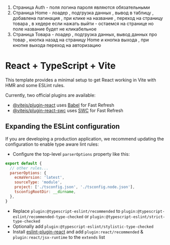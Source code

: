 1. Страница Auth -  поля логина пароля являются обязательными
2. Страница Home - лоадер , подгрузка данных , вывод в таблицу , добавлена пагинация , при клике на название , переход на страницу товара , в хедере если нажать выйти - остаемся на странице но  поле название будет не кликабельное
3. Страница Товара - лоадер , подгрузка данных, вывод данных про товар , кнопка назад на страницу Home и кнопка выхода , при кнопке выхода переход на авторизацию 

# React + TypeScript + Vite

This template provides a minimal setup to get React working in Vite with HMR and some ESLint rules.

Currently, two official plugins are available:

- [@vitejs/plugin-react](https://github.com/vitejs/vite-plugin-react/blob/main/packages/plugin-react/README.md) uses [Babel](https://babeljs.io/) for Fast Refresh
- [@vitejs/plugin-react-swc](https://github.com/vitejs/vite-plugin-react-swc) uses [SWC](https://swc.rs/) for Fast Refresh

## Expanding the ESLint configuration

If you are developing a production application, we recommend updating the configuration to enable type aware lint rules:

- Configure the top-level `parserOptions` property like this:

```js
export default {
  // other rules...
  parserOptions: {
    ecmaVersion: 'latest',
    sourceType: 'module',
    project: ['./tsconfig.json', './tsconfig.node.json'],
    tsconfigRootDir: __dirname,
  },
}
```

- Replace `plugin:@typescript-eslint/recommended` to `plugin:@typescript-eslint/recommended-type-checked` or `plugin:@typescript-eslint/strict-type-checked`
- Optionally add `plugin:@typescript-eslint/stylistic-type-checked`
- Install [eslint-plugin-react](https://github.com/jsx-eslint/eslint-plugin-react) and add `plugin:react/recommended` & `plugin:react/jsx-runtime` to the `extends` list
